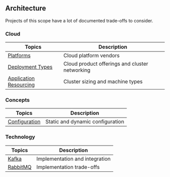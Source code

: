 ## Architecture
Projects of this scope have a lot of documented trade-offs to consider.

### Cloud
| Topics                                                 | Description                                    |
| ------------------------------------------------------ | ---------------------------------------------- |
| [Platforms](cloud/platforms)                           | Cloud platform vendors                         |
| [Deployment Types](cloud/deployment-types)             | Cloud product offerings and cluster networking |
| [Application Resourcing](cloud/application-resourcing) | Cluster sizing and machine types               |

### Concepts
| Topics                         | Description                      |
| ------------------------------ | -------------------------------- |
| [Configuration](configuration) | Static and dynamic configuration |

### Technology
| Topics               | Description                    |
| -------------------- | ------------------------------ |
| [Kafka](kafka)       | Implementation and integration |
| [RabbitMQ](rabbitmq) | Implementation trade-offs      |
